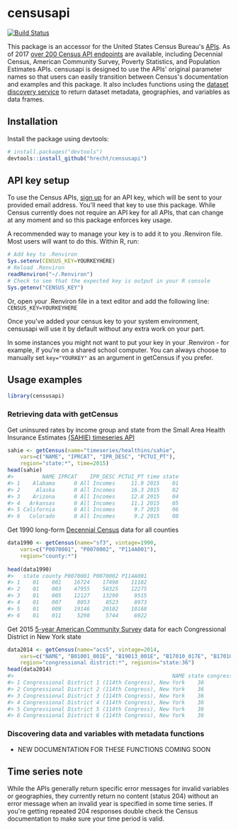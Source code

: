 # censusapi

[![Build Status](https://travis-ci.org/hrecht/censusapi.svg?branch=master)](https://travis-ci.org/hrecht/censusapi)

This package is an accessor for the United States Census Bureau's [APIs](https://www.census.gov/developers/). As of 2017 [over 200 Census API endpoints](https://api.census.gov/data.html) are available, including Decennial Census, American Community Survey, Poverty Statistics, and Population Estimates APIs. censusapi is designed to use the APIs' original parameter names so that users can easily transition between Census's documentation and examples and this package. It also includes functions using the [dataset discovery service](http://www.census.gov/data/developers/updates/new-discovery-tool.html) to return dataset metadata, geographies, and variables as data frames.

## Installation

Install the package using devtools:
```R
# install.packages("devtools")
devtools::install_github("hrecht/censusapi")
```

## API key setup
To use the Census APIs, [sign up](http://api.census.gov/data/key_signup.html) for an API key, which will be sent to your provided email address. You'll need that key to use this package. While Census currently does not require an API key for all APIs, that can change at any moment and so this package enforces key usage.

A recommended way to manage your key is to add it to you .Renviron file. Most users will want to do this.
Within R, run:
```R
# Add key to .Renviron
Sys.setenv(CENSUS_KEY=YOURKEYHERE)
# Reload .Renviron
readRenviron("~/.Renviron")
# Check to see that the expected key is output in your R console
Sys.getenv("CENSUS_KEY")
```
Or, open your .Renviron file in a text editor and add the following line:
`CENSUS_KEY=YOURKEYHERE`

Once you've added your census key to your system environment, censusapi will use it by default without any extra work on your part. 

In some instances you might not want to put your key in your .Renviron - for example, if you're on a shared school computer. You can always choose to manually set `key="YOURKEY"` as an argument in getCensus if you prefer.

## Usage examples
```R
library(censusapi)
```
### Retrieving data with getCensus
Get uninsured rates by income group and state from the Small Area Health Insurance Estimates [(SAHIE) timeseries API](https://www.census.gov/data/developers/data-sets/Health-Insurance-Statistics.html)

```R 
sahie <- getCensus(name="timeseries/healthins/sahie",
	vars=c("NAME", "IPRCAT", "IPR_DESC", "PCTUI_PT"), 
	region="state:*", time=2015)
head(sahie)
#>         NAME IPRCAT    IPR_DESC PCTUI_PT time state
#> 1    Alabama      0 All Incomes     11.9 2015    01
#> 2     Alaska      0 All Incomes     16.3 2015    02
#> 3    Arizona      0 All Incomes     12.8 2015    04
#> 4   Arkansas      0 All Incomes     11.1 2015    05
#> 5 California      0 All Incomes      9.7 2015    06
#> 6   Colorado      0 All Incomes      9.2 2015    08
```

Get 1990 long-form [Decennial Census](https://www.census.gov/data/developers/data-sets/decennial-census.1990.html) data for all counties

```R
data1990 <- getCensus(name="sf3", vintage=1990, 
	vars=c("P0070001", "P0070002", "P114A001"), 
	region="county:*")
	
head(data1990)
#>   state county P0070001 P0070002 P114A001
#> 1    01    001    16724    17498    11182
#> 2    01    003    47955    50325    12275
#> 3    01    005    12127    13290     9515
#> 4    01    007     8053     8523     8973
#> 5    01    009    19146    20102    10168
#> 6    01    011     5298     5744     6922
```

Get 2015 [5-year American Community Survey](https://www.census.gov/data/developers/data-sets/acs-5year.html) data for each Congressional District in New York state
```R
data2014 <- getCensus(name="acs5", vintage=2014,
	vars=c("NAME", "B01001_001E", "B19013_001E", "B17010_017E", "B17010_037E"), 
	region="congressional district:*", regionin="state:36")
head(data2014)
#>                                                  NAME state congressional.district B01001_001E B19013_001E B17010_017E B17010_037E
#> 1 Congressional District 1 (114th Congress), New York    36                     01      722670       87215        3889       10977
#> 2 Congressional District 2 (114th Congress), New York    36                     02      723744       87938        3285       13857
#> 3 Congressional District 3 (114th Congress), New York    36                     03      720393      101949        1889        8876
#> 4 Congressional District 4 (114th Congress), New York    36                     04      720624       93476        4429       11576
#> 5 Congressional District 5 (114th Congress), New York    36                     05      760308       60767        8530       22470
#> 6 Congressional District 6 (114th Congress), New York    36                     06      721015       58255        4048        9620
```

### Discovering data and variables with metadata functions
* NEW DOCUMENTATION FOR THESE FUNCTIONS COMING SOON

## Time series note
While the APIs generally return specific error messages for invalid variables or geographies, they currently return no content (status 204) without an error message when an invalid year is specified in some time series. If you're getting repeated 204 responses double check the Census documentation to make sure your time period is valid.
